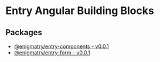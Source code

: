 # Entry Angular Building Blocks

## Packages

- [@enigmatry/entry-components - v0.0.1](@enigmatry/entry-components/README.md)
- [@enigmatry/entry-form - v0.0.1](@enigmatry/entry-form.md)
